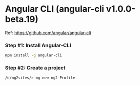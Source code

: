 # Angular CLI (angular-cli v1.0.0-beta.19)
Ref: https://github.com/angular/angular-cli
### Step #1: Install Angular-CLI
```sh
npm install -g angular-cli 
```


### Step #2: Create a project
```sh
/d/ng2sites/> ng new ng2-Profile
```


